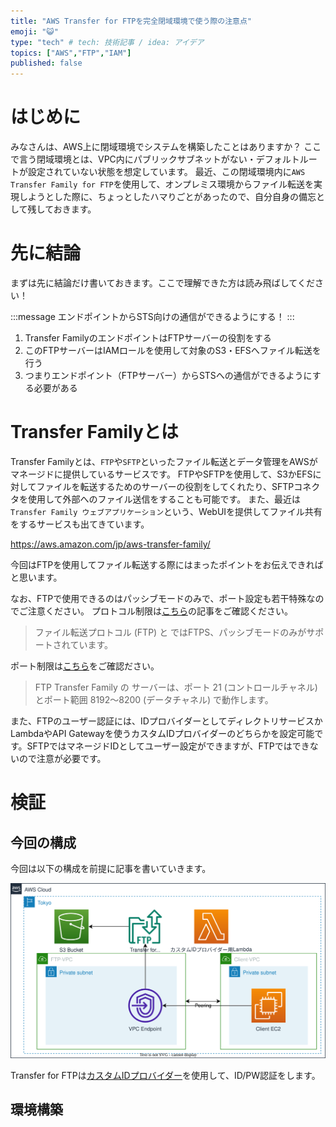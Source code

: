```yaml
---
title: "AWS Transfer for FTPを完全閉域環境で使う際の注意点"
emoji: "😺"
type: "tech" # tech: 技術記事 / idea: アイデア
topics: ["AWS","FTP","IAM"]
published: false
---
```

# はじめに
みなさんは、AWS上に閉域環境でシステムを構築したことはありますか？
ここで言う閉域環境とは、VPC内にパブリックサブネットがない・デフォルトルートが設定されていない状態を想定しています。
最近、この閉域環境内に`AWS Transfer Family for FTP`を使用して、オンプレミス環境からファイル転送を実現しようとした際に、ちょっとしたハマりごとがあったので、自分自身の備忘として残しておきます。

# 先に結論
まずは先に結論だけ書いておきます。ここで理解できた方は読み飛ばしてください！

:::message
エンドポイントからSTS向けの通信ができるようにする！
:::

1. Transfer FamilyのエンドポイントはFTPサーバーの役割をする
2. このFTPサーバーはIAMロールを使用して対象のS3・EFSへファイル転送を行う
3. つまりエンドポイント（FTPサーバー）からSTSへの通信ができるようにする必要がある


# Transfer Familyとは
Transfer Familyとは、`FTP`や`SFTP`といったファイル転送とデータ管理をAWSがマネージドに提供しているサービスです。
FTPやSFTPを使用して、S3かEFSに対してファイルを転送するためのサーバーの役割をしてくれたり、SFTPコネクタを使用して外部へのファイル送信をすることも可能です。
また、最近は`Transfer Family ウェブアプリケーション`という、WebUIを提供してファイル共有をするサービスも出てきています。

https://aws.amazon.com/jp/aws-transfer-family/

今回はFTPを使用してファイル転送する際にはまったポイントをお伝えできればと思います。

なお、FTPで使用できるのはパッシブモードのみで、ポート設定も若干特殊なのでご注意ください。
プロトコル制限は[こちら](https://docs.aws.amazon.com/ja_jp/transfer/latest/userguide/transfer-file.html)の記事をご確認ください。
> ファイル転送プロトコル (FTP) と ではFTPS、パッシブモードのみがサポートされています。

ポート制限は[こちら](https://docs.aws.amazon.com/ja_jp/transfer/latest/userguide/create-server-ftp.html)をご確認ださい。
> FTP Transfer Family の サーバーは、ポート 21 (コントロールチャネル) とポート範囲 8192～8200 (データチャネル) で動作します。

また、FTPのユーザー認証には、IDプロバイダーとしてディレクトリサービスかLambdaやAPI Gatewayを使うカスタムIDプロバイダーのどちらかを設定可能です。SFTPではマネージドIDとしてユーザー設定ができますが、FTPではできないので注意が必要です。


# 検証
## 今回の構成
今回は以下の構成を前提に記事を書いていきます。

![](../images/aws-transfer-ftp-iam/01_architecture.svg)

Transfer for FTPは[カスタムIDプロバイダー](https://docs.aws.amazon.com/ja_jp/transfer/latest/userguide/custom-identity-provider-users.html)を使用して、ID/PW認証をします。

## 環境構築






